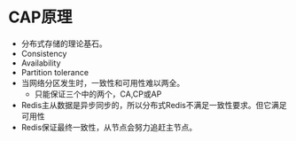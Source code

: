 # CAP原理
* 分布式存储的理论基石。
* Consistency
* Availability
* Partition tolerance
* 当网络分区发生时，一致性和可用性难以两全。
  * 只能保证三个中的两个，CA,CP或AP
* Redis主从数据是异步同步的，所以分布式Redis不满足一致性要求。但它满足可用性
* Redis保证最终一致性，从节点会努力追赶主节点。